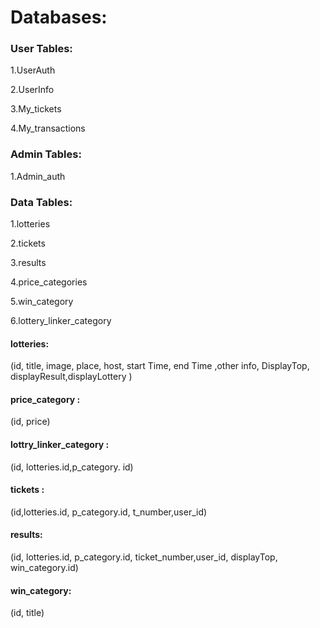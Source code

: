# Databases:



### User  Tables:

1.UserAuth

2.UserInfo

3.My_tickets

4.My_transactions

### Admin  Tables:

1.Admin_auth



### Data  Tables:

1.lotteries

2.tickets

3.results

4.price_categories

5.win_category

6.lottery_linker_category

#### lotteries:
(id, title, image, place, host, start Time, end Time ,other info, DisplayTop, displayResult,displayLottery )

#### price_category :
(id, price)

#### lottry_linker_category :
(id, lotteries.id,p_category. id)

#### tickets :
(id,lotteries.id, p_category.id, t_number,user_id)

#### results:
(id, lotteries.id,  p_category.id, ticket_number,user_id, displayTop, win_category.id)

#### win_category:
(id, title)